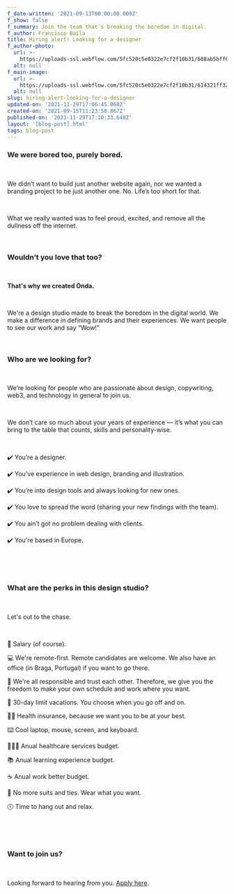 ```yaml
---
f_date-written: '2021-09-13T00:00:00.000Z'
f_show: false
f_summary: Join the team that's breaking the boredom in digital.
f_author: Francisco Baila
title: Hiring alert! Looking for a designer
f_author-photo:
  url: >-
    https://uploads-ssl.webflow.com/5fc520c5e0322e7cf2f10b31/608ab5bff69e1382854e7230_Group%2064.png
  alt: null
f_main-image:
  url: >-
    https://uploads-ssl.webflow.com/5fc520c5e0322e7cf2f10b31/614321ff327316b52654cdf0_designer%402x%20(1).png
  alt: null
slug: hiring-alert-looking-for-a-designer
updated-on: '2021-11-29T17:06:45.068Z'
created-on: '2021-09-15T11:23:58.867Z'
published-on: '2021-11-29T17:10:33.648Z'
layout: '[blog-post].html'
tags: blog-post
---
```


### We were bored too, purely bored.

‍

We didn’t want to build just another website again, nor we wanted a branding project to be just another one. No. Life’s too short for that.

‍

What we really wanted was to feel proud, excited, and remove all the dullness off the internet.

‍

### Wouldn’t you love that too?

‍

**That's why we created Onda.**

‍

We're a design studio made to break the boredom in the digital world. We make a difference in defining brands and their experiences. We want people to see our work and say “Wow!”

‍

### Who are we looking for?

‍

We’re looking for people who are passionate about design, copywriting, web3, and technology in general to join us.

‍

We don’t care so much about your years of experience — it’s what you can bring to the table that counts, skills and personality-wise.

‍

✔️ You’re a designer.

✔️ You’ve experience in web design, branding and illustration.

✔️ You’re into design tools and always looking for new ones.

✔️ You love to spread the word (sharing your new findings with the team).

✔️ You ain’t got no problem dealing with clients.

✔️ You're based in Europe.

‍

‍

### What are the perks in this design studio?

‍

Let's cut to the chase.

‍

💱 Salary (of course).

💻 We're remote-first. Remote candidates are welcome. We also have an office (in Braga, Portugal) if you want to go there.

🔋 We're all responsible and trust each other. Therefore, we give you the freedom to make your own schedule and work where you want.

🌴 30-day limit vacations. You choose when you go off and on.

🏃‍♀ Health insurance, because we want you to be at your best.

⌨️ Cool laptop, mouse, screen, and keyboard.

👩🏽‍⚕️ Anual healthcare services budget.

📚 Anual learning experience budget.

☕ Anual work better budget.

🎩 No more suits and ties. Wear what you want.

🕔 Time to hang out and relax.

‍

‍

### Want to join us?

‍

Looking forward to hearing from you. [Apply here](https://docs.google.com/forms/d/1v0ell8n18PUkYqJND4EFjwROtoVETpKWWaV_PtAR3h0/edit).
